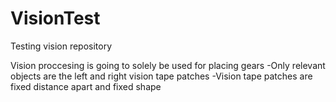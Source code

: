 # VisionTest
Testing vision repository


Vision proccesing is going to solely be used for placing gears
-Only relevant objects are the left and right vision tape patches
-Vision tape patches are fixed distance apart and fixed shape

